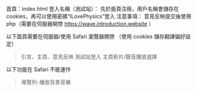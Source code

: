 首頁：index.html
登入名稱（測試站）： 先於面頁注冊，用戶名稱會儲存在 cookies，再可以使用密碼“ILovePhysics”登入
注意事項：
意見反映提交後使用 php（需要在伺服器開啓 https://wave.introduction.website ）

以下面頁需要在伺服器/使用 Safari 瀏覽器開啓
（使用 cookies 儲存翻譯偏好設定）

> 引言、主頁、意見反映
> 測試站登入
> 主頁影片/聲音播放選擇

以下功能在 Safari 不能運作

> 導覽列-播放背景音樂
